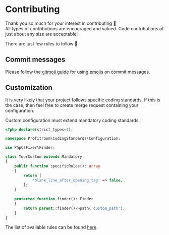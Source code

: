# Contributing

Thank you so much for your interest in contributing 🙇  
All types of contributions are encouraged and valued. Code contributions of just about any size are acceptable!

There are just few rules to follow 🤠

## Commit messages

Please follow the [gitmoji guide](https://gitmoji.carloscuesta.me/about) for using [emojis](http://emoji.muan.co/) on commit messages.

## Customization

It is very likely that your project follows specific coding standards. 
If this is the case, then feel free to create merge request containing your configuration.  

Custom configuration must extend mandatory coding standards.
```php
<?php declare(strict_types=1);

namespace Profitroom\CodingStandards\Configuration;

use PhpCsFixer\Finder;

class YourCustom extends Mandatory
{
    public function specificRules(): array
    {
        return [
            'blank_line_after_opening_tag' => false,
        ];
    }
    
    protected function finder(): Finder
    {
        return parent::finder()->path('custom_path');
    }
}
```
The list of available rules can be found [here](https://github.com/FriendsOfPHP/PHP-CS-Fixer/blob/master/README.rst).
